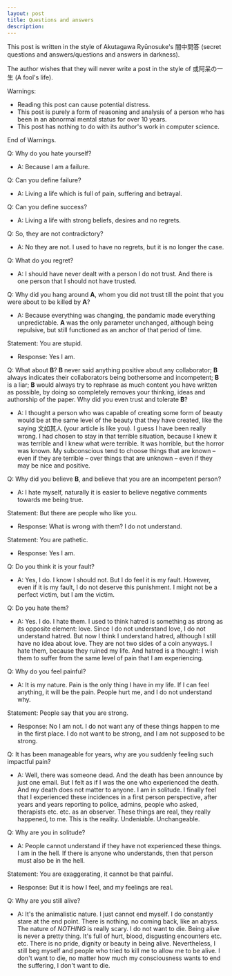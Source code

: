 ```yaml
---
layout: post
title: Questions and answers
description: 
---
```

This post is written in the style of Akutagawa Ryūnosuke's 闇中問答 (secret questions and answers/questions and answers in darkness).

The author wishes that they will never write a post in the style of 或阿呆の一生 (A fool's life).

Warnings:
* Reading this post can cause potential distress.
* This post is purely a form of reasoning and analysis of a person who has been in an abnormal mental status for over 10 years.
* This post has nothing to do with its author's work in computer science.

End of Warnings.

Q: Why do you hate yourself?
* A: Because I am a failure.

Q: Can you define failure?
* A: Living a life which is full of pain, suffering and betrayal.

Q: Can you define success?
* A: Living a life with strong beliefs, desires and no regrets.

Q: So, they are not contradictory?
* A: No they are not. I used to have no regrets, but it is no longer the case.

Q: What do you regret?
* A: I should have never dealt with a person I do not trust. And there is one person that I should not have trusted.

Q: Why did you hang around **A**, whom you did not trust till the point that you were about to be killed by **A**?
* A: Because everything was changing, the pandamic made everything unpredictable. **A** was the only parameter unchanged, although being repulsive, but still functioned as an anchor of that period of time.

Statement: You are stupid.
* Response: Yes I am.

Q: What about **B**? **B** never said anything positive about any collaborator; **B** always indicates their collaborators being bothersome and incompetent; **B** is a liar; **B** would always try to rephrase as much content you have written as possible, by doing so completely removes your thinking, ideas and authorship of the paper. Why did you even trust and tolerate **B**?
* A: I thought a person who was capable of creating some form of beauty would be at the same level of the beauty that they have created, like the saying 文如其人 (your article is like you). I guess I have been really wrong. I had chosen to stay in that terrible situation, because I knew it was terrible and I knew what were terrible. It was horrible, but the horror was known. My subconscious tend to choose things that are known – even if they are terrible – over things that are unknown – even if they may be nice and positive.

Q: Why did you believe **B**, and believe that you are an incompetent person?
* A: I hate myself, naturally it is easier to believe negative comments towards me being true.

Statement: But there are people who like you.
* Response: What is wrong with them? I do not understand.

Statement: You are pathetic.
* Response: Yes I am.

Q: Do you think it is your fault?
* A: Yes, I do. I know I should not. But I do feel it is my fault. However, even if it is my fault, I do not deserve this punishment. I might not be a perfect victim, but I am the victim.

Q: Do you hate them?
* A: Yes. I do. I hate them. I used to think hatred is something as strong as its opposite element: love. Since I do not understand love, I do not understand hatred. But now I think I understand hatred, although I still have no idea about love. They are not two sides of a coin anyways. I hate them, because they ruined my life. And hatred is a thought: I wish them to suffer from the same level of pain that I am experiencing.

Q: Why do you feel painful?
* A: It is my nature. Pain is the only thing I have in my life. If I can feel anything, it will be the pain. People hurt me, and I do not understand why.

Statement: People say that you are strong.
* Response: No I am not. I do not want any of these things happen to me in the first place. I do not want to be strong, and I am not supposed to be strong.

Q: It has been manageable for years, why are you suddenly feeling such impactful pain?
* A: Well, there was someone dead. And the death has been announce by just one email. But I felt as if I was the one who experienced the death. And my death does not matter to anyone. I am in solitude. I finally feel that I experienced these incidences in a first person perspective, after years and years reporting to police, admins, people who asked, therapists etc. etc. as an observer. These things are real, they really happened, to me. This is the reality. Undeniable. Unchangeable.

Q: Why are you in solitude?
* A: People cannot understand if they have not experienced these things. I am in the hell. If there is anyone who understands, then that person must also be in the hell.

Statement: You are exaggerating, it cannot be that painful.
* Response: But it is how I feel, and my feelings are real.

Q: Why are you still alive?
* A: It's the animalistic nature. I just cannot end myself. I do constantly stare at the end point. There is nothing, no coming back, like an abyss. The nature of *NOTHING* is really scary. I do not want to die. Being alive is never a pretty thing. It's full of hurt, blood, disgusting encounters etc. etc. There is no pride, dignity or beauty in being alive. Nevertheless, I still beg myself and people who tried to kill me to allow me to be alive. I don't want to die, no matter how much my consciousness wants to end the suffering, I don't want to die.


